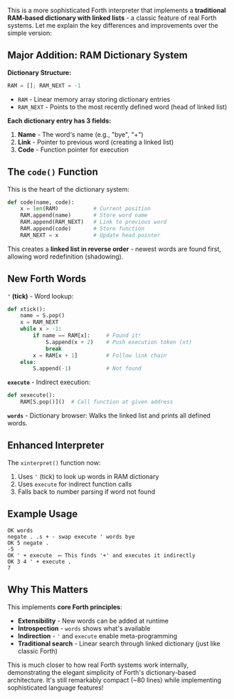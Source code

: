 This is a more sophisticated Forth interpreter that implements a **traditional RAM-based dictionary with linked lists** - a classic feature of real Forth systems. Let me explain the key differences and improvements over the simple version:

## Major Addition: RAM Dictionary System

**Dictionary Structure:**

```python
RAM = []; RAM_NEXT = -1
```

- `RAM` - Linear memory array storing dictionary entries
- `RAM_NEXT` - Points to the most recently defined word (head of linked list)

**Each dictionary entry has 3 fields:**

1. **Name** - The word's name (e.g., "bye", "+")
2. **Link** - Pointer to previous word (creating a linked list)
3. **Code** - Function pointer for execution

## The `code()` Function

This is the heart of the dictionary system:

```python
def code(name, code):
    x = len(RAM)           # Current position
    RAM.append(name)       # Store word name
    RAM.append(RAM_NEXT)   # Link to previous word
    RAM.append(code)       # Store function
    RAM_NEXT = x           # Update head pointer
```

This creates a **linked list in reverse order** - newest words are found first, allowing word redefinition (shadowing).

## New Forth Words

**`'` (tick)** - Word lookup:

```python
def xtick():
    name = S.pop()
    x = RAM_NEXT
    while x > -1:
        if name == RAM[x]:     # Found it!
            S.append(x + 2)    # Push execution token (xt)
            break
        x = RAM[x + 1]         # Follow link chain
    else:
        S.append(-1)           # Not found
```

**`execute`** - Indirect execution:

```python
def xexecute():
    RAM[S.pop()]()  # Call function at given address
```

**`words`** - Dictionary browser: Walks the linked list and prints all defined words.

## Enhanced Interpreter

The `xinterpret()` function now:

1. Uses `'` (tick) to look up words in RAM dictionary
2. Uses `execute` for indirect function calls
3. Falls back to number parsing if word not found

## Example Usage

```forth
OK words
negate . .s + - swap execute ' words bye 
OK 5 negate .
-5
OK ' + execute  ⟵ This finds '+' and executes it indirectly
OK 3 4 ' + execute .
7
```

## Why This Matters

This implements **core Forth principles**:

- **Extensibility** - New words can be added at runtime
- **Introspection** - `words` shows what's available
- **Indirection** - `'` and `execute` enable meta-programming
- **Traditional search** - Linear search through linked dictionary (just like classic Forth)

This is much closer to how real Forth systems work internally, demonstrating the elegant simplicity of Forth's dictionary-based architecture. It's still remarkably compact (~80 lines) while implementing sophisticated language features!
